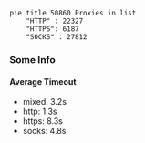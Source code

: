 
```mermaid
pie title 50860 Proxies in list
    "HTTP" : 22327
    "HTTPS": 6187
    "SOCKS" : 27812
```

### Some Info
#### Average Timeout

- mixed: 3.2s
- http: 1.3s
- https: 8.3s
- socks: 4.8s